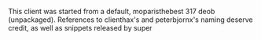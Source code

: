 This client was started from a default, moparisthebest 317 deob (unpackaged). References to clienthax's and peterbjornx's naming deserve credit, as well as snippets released by super